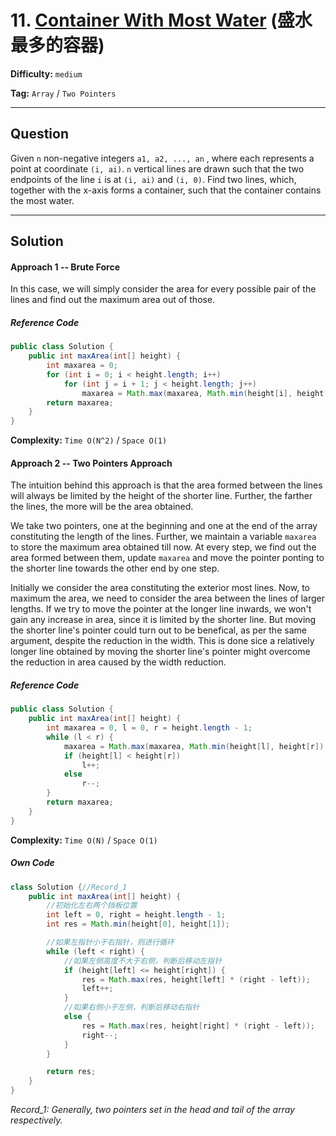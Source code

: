 # 11. [Container With Most Water][CWMW] (盛水最多的容器)

[CWMW]: https://leetcode-cn.com/problems/container-with-most-water/submissions/

**Difficulty:** `medium`

**Tag:** `Array` / `Two Pointers`

------

## Question

Given `n` non-negative integers `a1, a2, ..., an` , where each represents a point at coordinate `(i, ai)`. `n` vertical lines are drawn such that the two endpoints of the line `i` is at `(i, ai)` and `(i, 0)`. Find two lines, which, together with the x-axis forms a container, such that the container contains the most water.

------

## Solution

#### Approach 1 -- Brute Force

In this case, we will simply consider the area for every possible pair of the lines and find out the maximum area out of those.

##### Reference Code

```java
public class Solution {
    public int maxArea(int[] height) {
        int maxarea = 0;
        for (int i = 0; i < height.length; i++)
            for (int j = i + 1; j < height.length; j++)
                maxarea = Math.max(maxarea, Math.min(height[i], height[j]) * (j - i));
        return maxarea;
    }
}
```

**Complexity:** `Time O(N^2)` / `Space O(1)`

#### Approach 2 -- Two Pointers Approach

The intuition behind this approach is that the area formed between the lines will always be limited by the height of the shorter line. Further, the farther the lines, the more will be the area obtained.

We take two pointers, one at the beginning and one at the end of the array constituting the length of the lines. Further, we maintain a variable `maxarea` to store the maximum area obtained till now. At every step, we find out the area formed between them, update `maxarea` and move the pointer ponting to the shorter line towards the other end by one step.

Initially we consider the area constituting the exterior most lines. Now, to maximum the area, we need to consider the area between the lines of larger lengths. If we try to move the pointer at the longer line inwards, we won't gain any increase in area, since it is limited by the shorter line. But moving the shorter line's pointer could turn out to be benefical, as per the same argument, despite the reduction in the width. This is done sice a relatively longer line obtained by moving the shorter line's pointer might overcome the reduction in area caused by the width reduction.

##### Reference Code

```java
public class Solution {
    public int maxArea(int[] height) {
        int maxarea = 0, l = 0, r = height.length - 1;
        while (l < r) {
            maxarea = Math.max(maxarea, Math.min(height[l], height[r]) * (r - l));
            if (height[l] < height[r])
                l++;
            else
                r--;
        }
        return maxarea;
    }
}
```

**Complexity:** `Time O(N)` / `Space O(1)`

##### Own Code

```java
class Solution {//Record_1
    public int maxArea(int[] height) {
        //初始化左右两个挡板位置
        int left = 0, right = height.length - 1;
        int res = Math.min(height[0], height[1]);

        //如果左指针小于右指针，则进行循环
        while (left < right) {
            //如果左侧高度不大于右侧，判断后移动左指针
            if (height[left] <= height[right]) {
                res = Math.max(res, height[left] * (right - left));
                left++;
            }
            //如果右侧小于左侧，判断后移动右指针
            else {
                res = Math.max(res, height[right] * (right - left));
                right--;
            }
        }

        return res;
    }
}
```

*Record_1: Generally, two pointers set in the head and tail of the array respectively.*